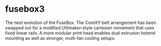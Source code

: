 # fusebox3
 
The next evolution of the FuseBox. The CoreXY belt arrangement has been swapped out for a modified Ultimaker-style cartesian movement that uses fixed linear rails. A more modular print head enables dual extrusion hotend mounting as well as stronger, multi-fan cooling setups.